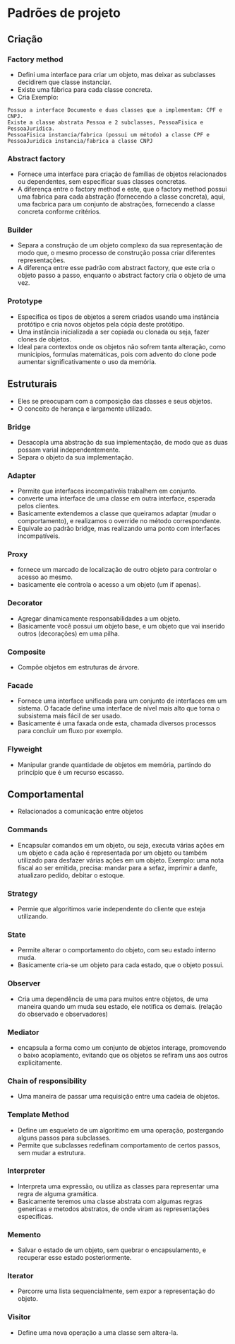 # Padrões de projeto

## Criação
### Factory method
- Defini uma interface para criar um objeto, mas deixar as subclasses decidirem que classe instanciar.
- Existe uma fábrica para cada classe concreta.
- Cria 
Exemplo:
```
Possuo a interface Documento e duas classes que a implementam: CPF e CNPJ.
Existe a classe abstrata Pessoa e 2 subclasses, PessoaFisica e PessoaJuridica.
PessoaFisica instancia/fabrica (possui um método) a classe CPF e PessoaJuridica instancia/fabrica a classe CNPJ
```

### Abstract factory
- Fornece uma interface para criação de famílias de objetos relacionados ou dependentes, sem especificar suas classes concretas. 
- A diferença entre o factory method e este, que o factory method possui uma fabrica para cada abstração (fornecendo a classe concreta), aqui, uma facbrica para um conjunto de abstrações, fornecendo a classe concreta conforme critérios.

### Builder
- Separa a construção de um objeto complexo da sua representação de modo que, o mesmo processo de construção possa criar diferentes representações.
- A diferença entre esse padrão com abstract factory, que este cria o objeto passo a passo, enquanto o abstract factory cria o objeto de uma vez.

### Prototype
- Especifica os tipos de objetos a serem criados usando uma instância protótipo e cria novos objetos pela cópia deste protótipo.
- Uma instância inicializada a ser copiada ou clonada ou seja, fazer clones de objetos.
- Ideal para contextos onde os objetos não sofrem tanta alteração, como municipios, formulas matemáticas, pois com advento do clone pode aumentar significativamente  o uso da memória.

## Estruturais
- Eles se preocupam com a composição das classes e seus objetos.
- O conceito de herança e largamente utilizado.

### Bridge
- Desacopla uma abstração da sua implementação, de modo que as duas possam varial independentemente.
- Separa o objeto da sua implementação.

### Adapter
- Permite que interfaces incompativéis trabalhem em conjunto.
- converte uma interface de uma classe em outra interface, esperada pelos clientes.
- Basicamente extendemos a classe que queiramos adaptar (mudar o comportamento), e realizamos o override no método correspondente.
- Equivale ao padrão bridge, mas realizando uma ponto com interfaces incompatíveis.

### Proxy
- fornece um marcado de localização de outro objeto para controlar o acesso ao mesmo.
- basicamente ele controla o acesso a um objeto (um if apenas).

### Decorator
- Agregar dinamicamente responsabilidades a um objeto.
- Basicamente você possui um objeto base, e um objeto que vai inserido outros (decorações) em uma pilha.

### Composite
- Compõe objetos em estruturas de árvore.

### Facade
- Fornece uma interface unificada para um conjunto de interfaces em um sistema. O facade define uma interface de nível mais alto que torna o subsistema mais fácil de ser usado.
- Basicamente é uma faxada onde esta, chamada diversos processos para concluir um fluxo por exemplo.

### Flyweight
- Manipular grande quantidade de objetos em memória, partindo do princípio que é um recurso escasso.

## Comportamental
- Relacionados a comunicação entre objetos

### Commands
- Encapsular comandos em um objeto, ou seja, executa várias ações em um objeto e cada ação é representada por um objeto ou também utilizado para desfazer várias ações em um objeto. Exemplo: uma nota fiscal ao ser emitida, precisa: mandar para a sefaz, imprimir a danfe, atualizaro pedido, debitar o estoque.

### Strategy
- Permie que algoritimos varie independente do cliente que esteja utilizando.

### State
- Permite alterar o comportamento do objeto, com seu estado interno muda.
- Basicamente cria-se um objeto para cada estado, que o objeto possui.

### Observer
- Cria uma dependência de uma para muitos entre objetos, de uma maneira quando um muda seu estado, ele notifica os demais. (relação do observado e observadores)

### Mediator
- encapsula a forma como um conjunto de objetos interage, promovendo o baixo acoplamento, evitando que os objetos se refiram uns aos outros explicitamente.

### Chain of responsibility
- Uma maneira de passar uma requisição entre uma cadeia de objetos.

### Template Method
- Define um esqueleto de um algoritimo em uma operação, postergando alguns passos para subclasses. 
- Permite que subclasses redefinam comportamento de certos passos, sem mudar a estrutura.

### Interpreter
- Interpreta uma expressão, ou utiliza as classes para representar uma regra de alguma gramática.
- Basicamente teremos uma classe abstrata com algumas regras genericas e metodos abstratos, de onde viram as representações específicas.

### Memento
- Salvar o estado de um objeto, sem quebrar o encapsulamento, e recuperar esse estado posteriormente.

### Iterator
- Percorre uma lista sequencialmente, sem expor a representação do objeto.

### Visitor
- Define uma nova operação a uma classe sem altera-la.

